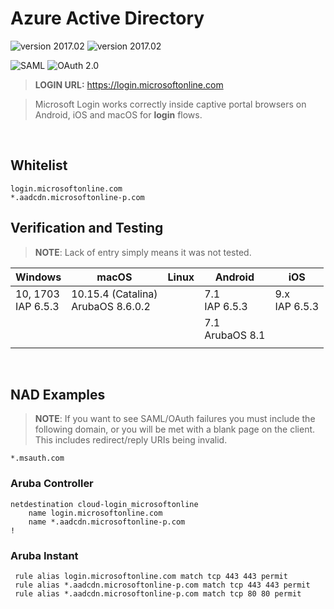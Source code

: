 Azure Active Directory
======
![version 2017.02](https://img.shields.io/badge/version-2017.02-brightgreen.svg "version 2017.02") ![version 2017.02](https://img.shields.io/badge/source-Aruba_Security-orange.svg "version 2017.02")

![SAML](https://img.shields.io/badge/login-SAML-blue.svg "SAML") ![OAuth 2.0](https://img.shields.io/badge/login-OAuth_2.0-blue.svg "OAuth 2.0")
> __LOGIN URL:__ https://login.microsoftonline.com

> Microsoft Login works correctly inside captive portal browsers on Android, iOS and macOS for __login__ flows.

<br>

## Whitelist
```
login.microsoftonline.com
*.aadcdn.microsoftonline-p.com
```


## Verification and Testing
>__NOTE__: Lack of entry simply means it was not tested.

| Windows 	| macOS 	| Linux 	| Android 	| iOS 	|
|---------	|-------	|-------	|---------	|-----	|
| 10, 1703<br>IAP 6.5.3 	| 10.15.4 (Catalina)<br>ArubaOS 8.6.0.2 	|  	| 7.1<br>IAP 6.5.3 	| 9.x<br>IAP 6.5.3 	|
|  	|  	|  	| 7.1<br>ArubaOS 8.1 	|  	|
|  	|  	|  	|  	|  	|

<br>

## NAD Examples
>__NOTE__: If you want to see SAML/OAuth failures you must include the following domain, or you will be met with a blank page on the client. This includes redirect/reply URIs being invalid.

```
*.msauth.com
```

### Aruba Controller
```
netdestination cloud-login_microsoftonline
    name login.microsoftonline.com
    name *.aadcdn.microsoftonline-p.com
!
```

### Aruba Instant
```
 rule alias login.microsoftonline.com match tcp 443 443 permit
 rule alias *.aadcdn.microsoftonline-p.com match tcp 443 443 permit
 rule alias *.aadcdn.microsoftonline-p.com match tcp 80 80 permit
```
